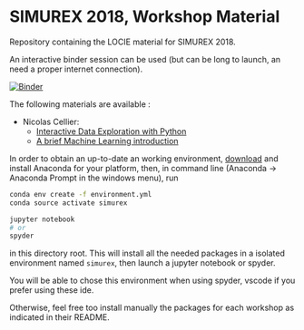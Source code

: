 # SIMUREX 2018, Workshop Material

Repository containing the LOCIE material for SIMUREX 2018.

An interactive binder session can be used (but can be long to launch, an need a proper internet connection).

[![Binder](https://mybinder.org/badge.svg)](https://mybinder.org/v2/gh/locie/simurex2018_workshop/master)

The following materials are available :

- Nicolas Cellier:
  - [Interactive Data Exploration with Python](https://github.com/locie/simurex2018_workshop/tree/master/celliern/data_explore)
  - [A brief Machine Learning introduction](https://github.com/locie/simurex2018_workshop/tree/master/celliern/machine_learning)

In order to obtain an up-to-date an working environment, [download](https://www.anaconda.com/download/) and install Anaconda for your platform, then, in command line (Anaconda -> Anaconda Prompt in the windows menu), run

```bash
conda env create -f environment.yml
conda source activate simurex

jupyter notebook
# or
spyder
```

in this directory root. This will install all the needed packages in a isolated environment named `simurex`, then launch a jupyter notebook or spyder.

You will be able to chose this environment when using spyder, vscode if you prefer using these ide.

Otherwise, feel free too install manually the packages for each workshop as indicated in their README.